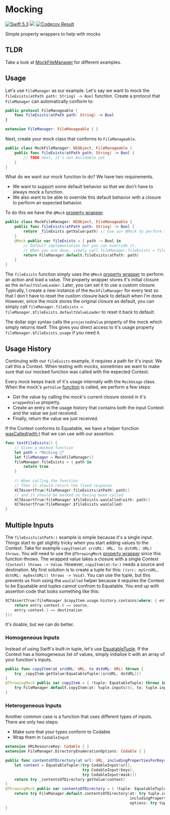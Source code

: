 # Mocking


[<img src="http://img.shields.io/badge/swift-5.3-brightgreen.svg" alt="Swift 5.3" />](https://swift.org)
[<img src="https://github.com/saltzmanjoelh/mocking/workflows/Swift/badge.svg" />](https://github.com/saltzmanjoelh/mocking/actions)
[<img src="https://codecov.io/gh/saltzmanjoelh/mocking/branch/main/graph/badge.svg" alt="Codecov Result" />](https://codecov.io/gh/saltzmanjoelh/mocking)

Simple property wrappers to help with mocks

## TLDR
Take a look at [MockFileManager](Sources/Mocking/MockTypes/MockFileManager.swift) for different examples.

## Usage

Let's use `FileManager` as our example. Let's say we want to mock the `fileExists(atPath path: String) -> Bool` function. Create a protocol that `FileManager` can automatically conform to:

```swift
public protocol FileManageable {
    func fileExists(atPath path: String) -> Bool
}

extension FileManager: FileManageable { }
```

Next, create your mock class that conforms to `FileManageable`. 

```swift
public class MockFileManager: NSObject, FileManageable {
    public func fileExists(atPath path: String) -> Bool {
        // TODO next, it's not buildable yet
    }
}
```

What do we want our mock function to do? We have two requirements.

* We want to support some default behavior so that we don't have to always mock a function.
* We also want to be able to override this default behavior with a closure to perform an expected behavior.

To do this we have the `@Mock` [property wrapper](Sources/Mocking/Mocks/Mock.swift).

```swift
public class MockFileManager: NSObject, FileManageable {
    public func fileExists(atPath path: String) -> Bool {
        return _fileExists.getValue(path) // Use our @Mock to perform the action and get the value
    }
    @Mock public var fileExists = { path -> Bool in
        // Default implementation but you can override it.
        // When you are done, simply call fileManager.fileExists = fileManager.$fileExists.defaultValueLoader
        return FileManager.default.fileExists(atPath: path)
    }
}
```

The `fileExists` function simply uses the  `@Mock` [property wrapper](Sources/Mocking/Mocks/Mock.swift) to perform an action and load a value. The property wrapper stores it's initial closure as the `defaultValueLoader`. Later, you can set it to use a custom closure. Typically, I create a new instance of the `MockFileManager` for every test so that I don't have to reset the custom closure back to default when I'm done. However, since the mock stores the original closure as default, you can simply call `fileManager.fileExists = fileManager.$fileExists.defaultValueLoader` to reset it back to default. 

The dollar sign syntax calls the `projectedValue` property of the mock which simply returns itself. This gives you direct access to it's usage property `fileManager.$fileExists.usage` if you need it. 

## Usage History

Continuing with our `fileExists` example, it requires a path for it's input. We call this a Context. When testing with mocks, sometimes we want to make sure that our mocked function was called with the expected Context.

Every mock keeps track of it's usage internally with the `MockUsage` class. When the mock's `getValue` [function](Sources/Mocking/Mocks/Mock.swift) is called, we perform a few steps:

* Get the value by calling the mock's current closure stored in it's `wrappedValue` property.
* Create an entry in the usage history that contains both the input Context and the value we just received.
* Finally, return the value we just received.

If the Context conforms to Equatable, we have a helper function [wasCalled(with:)](Sources/Mocking/MockUsage.swift) that we can use with our assertion.

```swift
func testFileExists() {
    // Given a mocked function
    let path = "Mocking 💪"
    let fileManager = MockFileManager()
    fileManager.fileExists = { path in
        return true
    }
    
    // When calling the function
    // Then it should return the fixed response
    XCTAssertTrue(fileManager.fileExists(atPath: path))
    // and it should be marked as having been called
    XCTAssertTrue(fileManager.$fileExists.wasCalled(with: path))
    XCTAssertTrue(fileManager.$fileExists.wasCalled)
}
```

## Multiple Inputs

The `fileExists(atPath:)` example is simple because it's a single input. Things start to get slightly tricky when you start adding values to the Context. Take for example `copyItem(at srcURL: URL, to dstURL: URL) throws`.  You will need to use the `@ThrowingMock` [property wrapper](Sources/Mocking/Mocks/ThrowingMock.swift) since this function throws. The wrapped value takes a closure with a single Context `(Context) throws -> Value`. However, `copyItem(at:to:)` needs a source and destination. My first solution is to create a tuple for this:  `((src: mySrcURL, dstURL: myDestURL)) throws -> Void)`. You can use the tuple, but this prevents us from using the `wasCalled` helper because it requires the Context to be Equatable and tuples cannot confrom to Equatable. You end up with assertion code that looks something like this:

```swift
XCTAssertTrue(fileManager.$copyItem.usage.history.contains(where: { entry in
    return entry.context.0 == source,
    entry.context.1 == destination
}))
```

It's doable, but we can do better. 

### Homogeneous Inputs

Instead of using Swift's built-in tuple, let's use [EquatableTuple](Sources/Mocking/EquatableTuple.swift). If the Context has a homogeneous list of values, simply initialize it with an array of your function's inputs.

```swift
public func copyItem(at srcURL: URL, to dstURL: URL) throws {
    try _copyItem.getValue(EquatableTuple([srcURL, dstURL]))
}
@ThrowingMock public var copyItem = { (tuple: EquatableTuple) throws in
    try FileManager.default.copyItem(at: tuple.inputs[0], to: tuple.inputs[1])
}
```

### Heterogeneous Inputs

Another common case is a function that uses different types of inputs. There are only two steps:

* Make sure that your types conform to Codable
* Wrap them in `CodableInput`

```swift
extension URLResourceKey: Codable { }
extension FileManager.DirectoryEnumerationOptions: Codable { }

public func contentsOfDirectory(at url: URL, includingPropertiesForKeys keys: [URLResourceKey]?, options mask: FileManager.DirectoryEnumerationOptions = []) throws -> [URL] {
    let context = EquatableTuple([try CodableInput(url),
                                  try CodableInput(keys),
                                  try CodableInput(mask)])
    return try _contentsOfDirectory.getValue(context)
}
@ThrowingMock public var contentsOfDirectory = { (tuple: EquatableTuple<CodableInput>) throws in
    return try FileManager.default.contentsOfDirectory(at: try tuple.inputs[0].decode(),
                                                       includingPropertiesForKeys: try tuple.inputs[1].decode(),
                                                       options: try tuple.inputs[2].decode())
}


```

